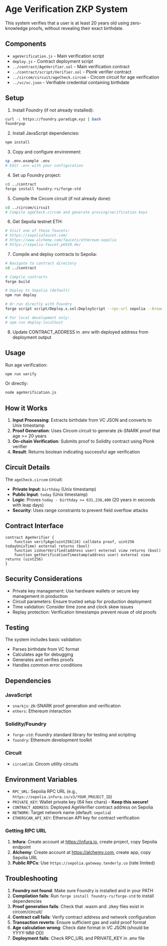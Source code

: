 # Age Verification ZKP System

This system verifies that a user is at least 20 years old using zero-knowledge proofs, without revealing their exact birthdate.

## Components

- `ageVerification.js` - Main verification script
- `deploy.js` - Contract deployment script  
- `../contract/AgeVerifier.sol` - Main verification contract
- `../contract/script/Verifier.sol` - Plonk verifier contract
- `../circom/circuit/ageCheck.circom` - Circom circuit for age verification
- `../vc/vc.json` - Verifiable credential containing birthdate

## Setup

1. Install Foundry (if not already installed):
```bash
curl -L https://foundry.paradigm.xyz | bash
foundryup
```

2. Install JavaScript dependencies:
```bash
npm install
```

3. Copy and configure environment:
```bash
cp .env.example .env
# Edit .env with your configuration
```

4. Set up Foundry project:
```bash
cd ../contract
forge install foundry-rs/forge-std
```

5. Compile the Circom circuit (if not already done):
```bash
cd ../circom/circuit
# Compile ageCheck.circom and generate proving/verification keys
```

6. Get Sepolia testnet ETH:
```bash
# Visit one of these faucets:
# https://sepoliafaucet.com/
# https://www.alchemy.com/faucets/ethereum-sepolia
# https://sepolia-faucet.pk910.de/
```

7. Compile and deploy contracts to Sepolia:
```bash
# Navigate to contract directory
cd ../contract

# Compile contracts
forge build

# Deploy to Sepolia (default)
npm run deploy

# Or run directly with Foundry
forge script script/Deploy.s.sol:DeployScript --rpc-url sepolia --broadcast --verify -vvvv

# For local development only:
# npm run deploy:localhost
```

8. Update CONTRACT_ADDRESS in .env with deployed address from deployment output

## Usage

Run age verification:
```bash
npm run verify
```

Or directly:
```bash
node ageVerification.js
```

## How it Works

1. **Input Processing**: Extracts birthdate from VC JSON and converts to Unix timestamp
2. **Proof Generation**: Uses Circom circuit to generate zk-SNARK proof that age >= 20 years
3. **On-chain Verification**: Submits proof to Solidity contract using Plonk verifier
4. **Result**: Returns boolean indicating successful age verification

## Circuit Details

The `ageCheck.circom` circuit:
- **Private Input**: `birthday` (Unix timestamp)  
- **Public Input**: `today` (Unix timestamp)
- **Logic**: Proves `today - birthday >= 631,238,400` (20 years in seconds with leap days)
- **Security**: Uses range constraints to prevent field overflow attacks

## Contract Interface

```solidity
contract AgeVerifier {
    function verifyAge(uint256[24] calldata proof, uint256 todayUnixTime) external returns (bool)
    function isUserVerified(address user) external view returns (bool)
    function getVerificationTimestamp(address user) external view returns (uint256)
}
```

## Security Considerations

- Private key management: Use hardware wallets or secure key management in production
- Circuit parameters: Ensure trusted setup for production deployment  
- Time validation: Consider time zone and clock skew issues
- Replay protection: Verification timestamps prevent reuse of old proofs

## Testing

The system includes basic validation:
- Parses birthdate from VC format
- Calculates age for debugging
- Generates and verifies proofs
- Handles common error conditions

## Dependencies

### JavaScript
- `snarkjs`: zk-SNARK proof generation and verification
- `ethers`: Ethereum interaction

### Solidity/Foundry
- `forge-std`: Foundry standard library for testing and scripting
- `foundry`: Ethereum development toolkit

### Circuit
- `circomlib`: Circom utility circuits

## Environment Variables

- `RPC_URL`: Sepolia RPC URL (e.g., `https://sepolia.infura.io/v3/YOUR_PROJECT_ID`)
- `PRIVATE_KEY`: Wallet private key (64 hex chars) - **Keep this secure!**
- `CONTRACT_ADDRESS`: Deployed AgeVerifier contract address on Sepolia
- `NETWORK`: Target network name (default: `sepolia`)
- `ETHERSCAN_API_KEY`: Etherscan API key for contract verification

### Getting RPC URL
1. **Infura**: Create account at https://infura.io, create project, copy Sepolia endpoint
2. **Alchemy**: Create account at https://alchemy.com, create app, copy Sepolia URL
3. **Public RPCs**: Use `https://sepolia.gateway.tenderly.co` (rate limited)

## Troubleshooting

1. **Foundry not found**: Make sure Foundry is installed and in your PATH
2. **Compilation fails**: Run `forge install foundry-rs/forge-std` to install dependencies
3. **Proof generation fails**: Check that .wasm and .zkey files exist in circom/circuit/
4. **Contract call fails**: Verify contract address and network configuration
5. **Transaction reverts**: Ensure sufficient gas and valid proof format
6. **Age calculation wrong**: Check date format in VC JSON (should be YYYY-MM-DD)
7. **Deployment fails**: Check RPC_URL and PRIVATE_KEY in .env file